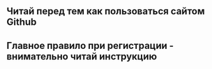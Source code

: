 ## Читай перед тем как пользоваться сайтом Github

## Главное правило при регистрации - внимательно читай инструкцию
